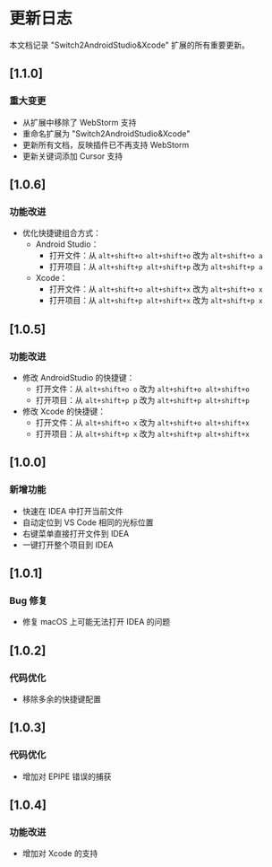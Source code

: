 # 更新日志

本文档记录 "Switch2AndroidStudio&Xcode" 扩展的所有重要更新。

## [1.1.0]

### 重大变更

- 从扩展中移除了 WebStorm 支持
- 重命名扩展为 "Switch2AndroidStudio&Xcode"
- 更新所有文档，反映插件已不再支持 WebStorm
- 更新关键词添加 Cursor 支持

## [1.0.6]

### 功能改进

- 优化快捷键组合方式：
  - Android Studio：
    - 打开文件：从 `alt+shift+o alt+shift+o` 改为 `alt+shift+o a`
    - 打开项目：从 `alt+shift+p alt+shift+p` 改为 `alt+shift+p a`
  - Xcode：
    - 打开文件：从 `alt+shift+o alt+shift+x` 改为 `alt+shift+o x`
    - 打开项目：从 `alt+shift+p alt+shift+x` 改为 `alt+shift+p x`

## [1.0.5]

### 功能改进

- 修改 AndroidStudio 的快捷键：
  - 打开文件：从 `alt+shift+o o` 改为 `alt+shift+o alt+shift+o`
  - 打开项目：从 `alt+shift+p p` 改为 `alt+shift+p alt+shift+p`
- 修改 Xcode 的快捷键：
  - 打开文件：从 `alt+shift+o x` 改为 `alt+shift+o alt+shift+x`
  - 打开项目：从 `alt+shift+p x` 改为 `alt+shift+p alt+shift+x`

## [1.0.0]

### 新增功能

- 快速在 IDEA 中打开当前文件
- 自动定位到 VS Code 相同的光标位置
- 右键菜单直接打开文件到 IDEA
- 一键打开整个项目到 IDEA

## [1.0.1]

### Bug 修复

- 修复 macOS 上可能无法打开 IDEA 的问题

## [1.0.2]

### 代码优化

- 移除多余的快捷键配置

## [1.0.3]

### 代码优化

- 增加对 EPIPE 错误的捕获

## [1.0.4]

### 功能改进

- 增加对 Xcode 的支持